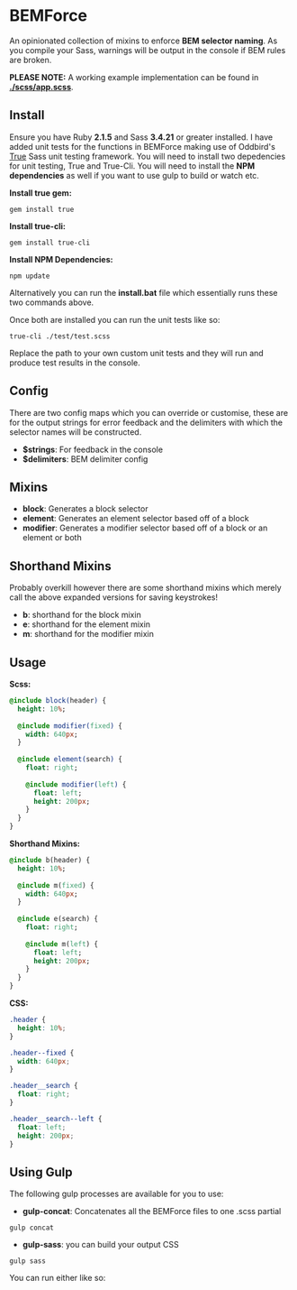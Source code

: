# BEMForce
An opinionated collection of mixins to enforce **BEM selector naming**. As you compile your Sass, warnings will be output in the console if BEM rules are broken.   

**PLEASE NOTE:** A working example implementation can be found in **[./scss/app.scss](https://github.com/BrendonCon/BemForce/blob/master/scss/app.scss)**.

## Install
Ensure you have Ruby **2.1.5** and Sass **3.4.21** or greater installed. I have added unit tests for the functions in BEMForce making use of Oddbird's [True](https://github.com/oddbird/true) Sass unit testing framework. You will need to install two depedencies for unit testing, True and True-Cli. You will need to install the **NPM dependencies** as well if you want to use gulp to build or watch etc. 

**Install true gem:** 
```
gem install true
```
**Install true-cli:**
```
gem install true-cli
```
**Install NPM Dependencies:**
```
npm update
```
Alternatively you can run the **install.bat** file which essentially runs these two commands above.

Once both are installed you can run the unit tests like so:

```
true-cli ./test/test.scss
```
Replace the path to your own custom unit tests and they will run and produce test results in the console.

## Config
There are two config maps which you can override or customise, these are for the output strings for error feedback and the delimiters with which the selector names will be constructed.
- **$strings**: For feedback in the console
- **$delimiters**: BEM delimiter config 

## Mixins
- **block**: Generates a block selector
- **element**: Generates an element selector based off of a block
- **modifier**: Generates a modifier selector based off of a block or an element or both

## Shorthand Mixins
Probably overkill however there are some shorthand mixins which merely call the above expanded versions for saving keystrokes!
- **b**: shorthand for the block mixin
- **e**: shorthand for the element mixin
- **m**: shorthand for the modifier mixin

## Usage 
**Scss:**
```sass
@include block(header) {
  height: 10%;
  
  @include modifier(fixed) {
    width: 640px;
  }
  
  @include element(search) {
    float: right;
    
    @include modifier(left) {
      float: left;
      height: 200px;
    }
  }
}
```

**Shorthand Mixins:**
```sass
@include b(header) {
  height: 10%;
  
  @include m(fixed) {
    width: 640px;
  }
  
  @include e(search) {
    float: right;
    
    @include m(left) {
      float: left;
      height: 200px;
    }
  }
}
```

**CSS:**
```css
.header {
  height: 10%;
}

.header--fixed {
  width: 640px;
}

.header__search {
  float: right;
}

.header__search--left {
  float: left;
  height: 200px;
}
```
## Using Gulp
The following gulp processes are available for you to use:
- **gulp-concat**: Concatenates all the BEMForce files to one .scss partial

```
gulp concat

```

- **gulp-sass**: you can build your output CSS

```
gulp sass

```

You can run either like so:

